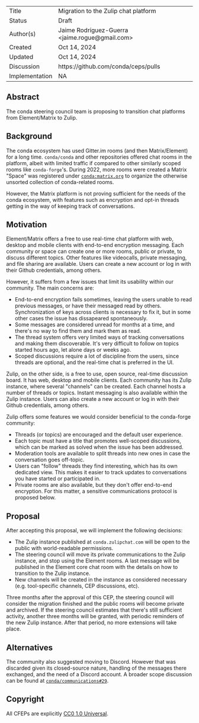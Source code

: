 <table>
<tr><td> Title </td><td> Migration to the Zulip chat platform </td>
<tr><td> Status </td><td> Draft </td></tr>
<tr><td> Author(s) </td><td> Jaime Rodríguez-Guerra &lt;jaime.rogue@gmail.com&gt; </td></tr>
<tr><td> Created </td><td> Oct 14, 2024</td></tr>
<tr><td> Updated </td><td> Oct 14, 2024</td></tr>
<tr><td> Discussion </td><td> https://github.com/conda/ceps/pulls </td></tr>
<tr><td> Implementation </td><td> NA </td></tr>
</table>

## Abstract

The conda steering council team is proposing to transition chat platforms from Element/Matrix to Zulip.

## Background

The conda ecosystem has used Gitter.im rooms (and then Matrix/Element) for a long time. `conda/conda` and other repositories offered chat rooms in the platform, albeit with limited traffic if compared to other similarly scoped rooms like `conda-forge`'s. During 2022, more rooms were created a Matrix "Space" was registered under [`conda:matrix.org`](https://app.element.io/#/room/#conda:matrix.org) to organize the otherwise unsorted collection of conda-related rooms.

However, the Matrix platform is not proving sufficient for the needs of the conda ecosystem, with features such as encryption and opt-in threads getting in the way of keeping track of conversations.

## Motivation

Element/Matrix offers a free to use real-time chat platform with web, desktop and mobile clients with end-to-end encryption messaging. Each community or space can create one or more rooms, public or private, to discuss different topics. Other features like videocalls, private messaging, and file sharing are available. Users can create a new account or log in with their Github credentials, among others.

However, it suffers from a few issues that limit its usability within our community. The main concerns are:

- End-to-end encryption fails sometimes, leaving the users unable to read previous messages, or have their messaged read by others. Synchronization of keys across clients is necessary to fix it, but in some other cases the issue has dissapeared spontaneously.
- Some messages are considered unread for months at a time, and there's no way to find them and mark them as read.
- The thread system offers very limited ways of tracking conversations and making them discoverable. It's very difficult to follow on topics started hours ago, let alone days or weeks ago.
- Scoped discussions require a lot of discipline from the users, since threads are optional, and the real-time chat is preferred in the UI.

Zulip, on the other side, is a free to use, open source, real-time discussion board. It has web, desktop and mobile clients. Each community has its Zulip instance, where several "channels" can be created. Each channel hosts a number of threads or topics. Instant messaging is also available within the Zulip instance. Users can also create a new account or log in with their Github credentials, among others.

Zulip offers some features we would consider beneficial to the conda-forge community:

- Threads (or topics) are encouraged and the default user experience.
- Each topic must have a title that promotes well-scoped discussions, which can be marked as solved when the issue has been addressed.
- Moderation tools are available to split threads into new ones in case the conversation goes off-topic.
- Users can "follow" threads they find interesting, which has its own dedicated view. This makes it easier to track updates to conversations you have started or participated in.
- Private rooms are also available, but they don't offer end-to-end encryption. For this matter, a sensitive communications protocol is proposed below.

## Proposal

After accepting this proposal, we will implement the following decisions:

- The Zulip instance published at `conda.zulipchat.com` will be open to the public with world-readable permissions.
- The steering council will move its private communications to the Zulip instance, and stop using the Element rooms. A last message will be published in the Element core chat room with the details on how to transition to the Zulip instance. 
- New channels will be created in the instance as considered necessary (e.g. tool-specific channels, CEP discussions, etc).

Three months after the approval of this CEP, the steering council will consider the migration finished and the public rooms will become private and archived. If the steering council estimates that there's still sufficient activity, another three months will be granted, with periodic reminders of the new Zulip instance. After that period, no more extensions will take place.


## Alternatives

The community also suggested moving to Discord. However that was discarded given its closed-source nature, handling of the messages there exchanged, and the need of a Discord account. A broader scope discussion can be found at [`conda/communications#29`](https://github.com/conda/communications/issues/29).

## Copyright

All CFEPs are explicitly [CC0 1.0 Universal](https://creativecommons.org/publicdomain/zero/1.0/).
